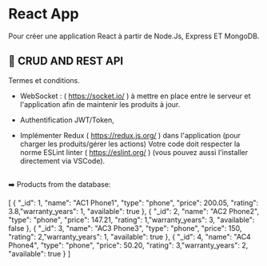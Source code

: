 
# React App

Pour créer une application React à partir de Node.Js, Express ET MongoDB.






## 🚀 CRUD AND REST API
Termes et conditions.



- WebSocket : ( https://socket.io/ ) à mettre en place entre le serveur et l'application afin de maintenir les produits à jour.

- Authentification JWT/Token,
- Implémenter Redux ( https://redux.js.org/ ) dans l'application (pour charger les produits/gérer les actions)
Votre code doit respecter la norme ESLint linter ( https://eslint.org/ ) (vous pouvez aussi l'installer directement via VSCode).

## 
➡️ Products from the database:


[
{ "_id": 1, "name": "AC1 Phone1", "type": "phone", "price": 200.05, "rating": 3.8,"warranty_years": 1, "available": true },
{ "_id": 2, "name": "AC2 Phone2", "type": "phone", "price": 147.21, "rating": 1,"warranty_years": 3, "available": false },
{ "_id": 3, "name": "AC3 Phone3", "type": "phone", "price": 150, "rating": 2,"warranty_years": 1, "available": true },
{ "_id": 4, "name": "AC4 Phone4", "type": "phone", "price": 50.20, "rating": 3,"warranty_years": 2, "available": true }
]

